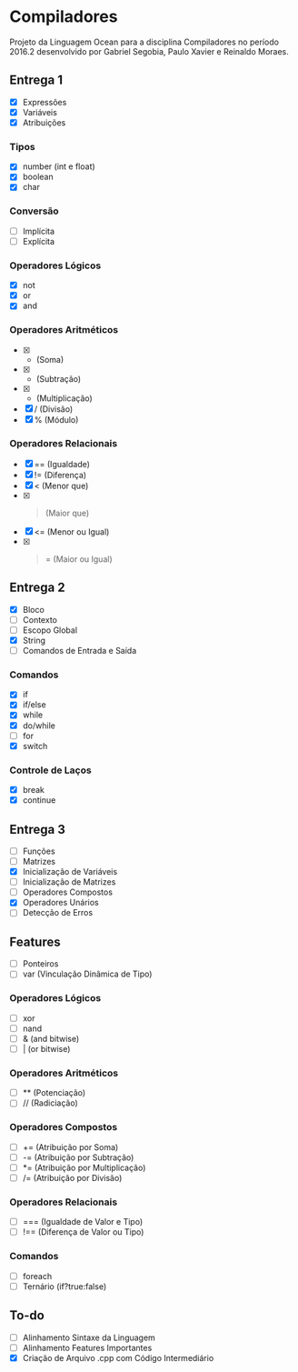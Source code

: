 # Compiladores
Projeto da Linguagem Ocean para a disciplina Compiladores no período 2016.2 desenvolvido por Gabriel Segobia, Paulo Xavier e Reinaldo Moraes.

## Entrega 1

  - [x] Expressões
  - [x] Variáveis
  - [x] Atribuições

  ### Tipos
  - [x] number (int e float)
  - [x] boolean
  - [x] char

  ### Conversão
  - [ ] Implícita
  - [ ] Explícita

  ### Operadores Lógicos
  - [x] not
  - [x] or
  - [x] and

  ### Operadores Aritméticos
  - [x] + (Soma)
  - [x] - (Subtração)
  - [x] * (Multiplicação)
  - [x] / (Divisão)
  - [x] % (Módulo)

  ### Operadores Relacionais
  - [x] == (Igualdade)
  - [x] != (Diferença)
  - [x] < (Menor que)
  - [x] > (Maior que)
  - [x] <= (Menor ou Igual)
  - [x] >= (Maior ou Igual)

## Entrega 2

  - [x] Bloco
  - [ ] Contexto
  - [ ] Escopo Global
  - [x] String
  - [ ] Comandos de Entrada e Saída

  ### Comandos
  - [x] if
  - [x] if/else
  - [x] while
  - [x] do/while
  - [ ] for
  - [x] switch

  ### Controle de Laços
  - [x] break
  - [x] continue

## Entrega 3

  - [ ] Funções
  - [ ] Matrizes
  - [x] Inicialização de Variáveis
  - [ ] Inicialização de Matrizes
  - [ ] Operadores Compostos
  - [x] Operadores Unários
  - [ ] Detecção de Erros

## Features

  - [ ] Ponteiros
  - [ ] var (Vinculação Dinâmica de Tipo)

  ### Operadores Lógicos
  - [ ] xor
  - [ ] nand
  - [ ] & (and bitwise)
  - [ ] | (or bitwise)

  ### Operadores Aritméticos
  - [ ] \*\* (Potenciação)
  - [ ] // (Radiciação)

  ### Operadores Compostos
  - [ ] += (Atribuição por Soma)
  - [ ] -= (Atribuição por Subtração)
  - [ ] \*= (Atribuição por Multiplicação)
  - [ ] /= (Atribuição por Divisão)

  ### Operadores Relacionais
  - [ ] === (Igualdade de Valor e Tipo)
  - [ ] !== (Diferença de Valor ou Tipo)

  ### Comandos
  - [ ] foreach
  - [ ] Ternário (if?true:false)

## To-do

 - [ ] Alinhamento Sintaxe da Linguagem
 - [ ] Alinhamento Features Importantes
 - [x] Criação de Arquivo .cpp com Código Intermediário
